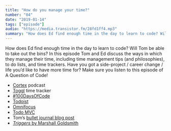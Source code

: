 ```yaml
---
title: "How do you manage your time?"
number: "04"
date: "2019-01-14"
tags: ["episode"]
audio: "https://media.transistor.fm/28fd1ff4.mp3"
summary: "How does Ed find enough time in the day to learn to code? Will Tom be able to take out the bins? In this episode Tom and Ed discuss the ways in which they manage their time."
---
```


How does Ed find enough time in the day to learn to code? Will Tom be able to take out the bins? In this episode Tom and Ed discuss the ways in which they manage their time, including time management tips (and philosophies), to do lists, and time trackers. Have you got a side-project / career change / life you’d like to have more time for? Make sure you listen to this episode of A Question of Code!

* [Cortex](https://www.relay.fm/cortex) podcast
* [Toggl](https://toggl.com/) time tracker
* [#100DaysOfCode](https://www.100daysofcode.com/)
* [Todoist](https://todoist.com/)
* [Omnifocus](https://www.omnigroup.com/omnifocus/)
* [Todo MVC](http://todomvc.com/)
* Tom’s [bullet journal blog post](https://tomhazledine.com/bullet-journal-revisited/)
* [*Triggers* by Marshall Goldsmith](https://www.amazon.co.uk/Triggers-Creating-Behavior-Lasts-becoming-Person/dp/0451497864/)